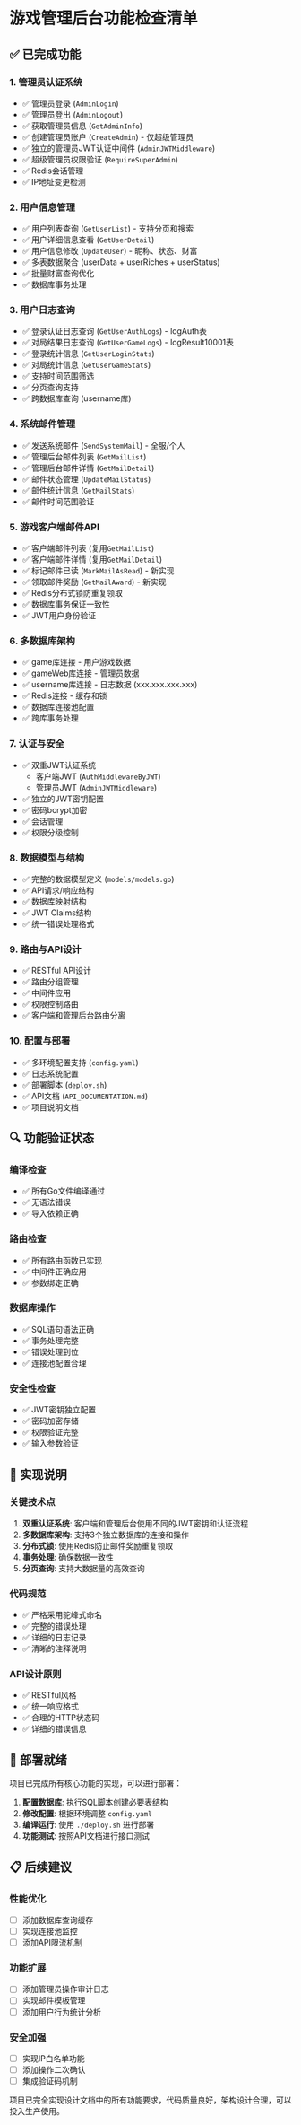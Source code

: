# 游戏管理后台功能检查清单

## ✅ 已完成功能

### 1. 管理员认证系统
- ✅ 管理员登录 (`AdminLogin`)
- ✅ 管理员登出 (`AdminLogout`)
- ✅ 获取管理员信息 (`GetAdminInfo`)
- ✅ 创建管理员账户 (`CreateAdmin`) - 仅超级管理员
- ✅ 独立的管理员JWT认证中间件 (`AdminJWTMiddleware`)
- ✅ 超级管理员权限验证 (`RequireSuperAdmin`)
- ✅ Redis会话管理
- ✅ IP地址变更检测

### 2. 用户信息管理
- ✅ 用户列表查询 (`GetUserList`) - 支持分页和搜索
- ✅ 用户详细信息查看 (`GetUserDetail`)
- ✅ 用户信息修改 (`UpdateUser`) - 昵称、状态、财富
- ✅ 多表数据聚合 (userData + userRiches + userStatus)
- ✅ 批量财富查询优化
- ✅ 数据库事务处理

### 3. 用户日志查询
- ✅ 登录认证日志查询 (`GetUserAuthLogs`) - logAuth表
- ✅ 对局结果日志查询 (`GetUserGameLogs`) - logResult10001表
- ✅ 登录统计信息 (`GetUserLoginStats`)
- ✅ 对局统计信息 (`GetUserGameStats`)
- ✅ 支持时间范围筛选
- ✅ 分页查询支持
- ✅ 跨数据库查询 (username库)

### 4. 系统邮件管理
- ✅ 发送系统邮件 (`SendSystemMail`) - 全服/个人
- ✅ 管理后台邮件列表 (`GetMailList`)
- ✅ 管理后台邮件详情 (`GetMailDetail`)
- ✅ 邮件状态管理 (`UpdateMailStatus`)
- ✅ 邮件统计信息 (`GetMailStats`)
- ✅ 邮件时间范围验证

### 5. 游戏客户端邮件API
- ✅ 客户端邮件列表 (复用`GetMailList`) 
- ✅ 客户端邮件详情 (复用`GetMailDetail`)
- ✅ 标记邮件已读 (`MarkMailAsRead`) - 新实现
- ✅ 领取邮件奖励 (`GetMailAward`) - 新实现
- ✅ Redis分布式锁防重复领取
- ✅ 数据库事务保证一致性
- ✅ JWT用户身份验证

### 6. 多数据库架构
- ✅ game库连接 - 用户游戏数据
- ✅ gameWeb库连接 - 管理员数据
- ✅ username库连接 - 日志数据 (xxx.xxx.xxx.xxx)
- ✅ Redis连接 - 缓存和锁
- ✅ 数据库连接池配置
- ✅ 跨库事务处理

### 7. 认证与安全
- ✅ 双重JWT认证系统
  - 客户端JWT (`AuthMiddlewareByJWT`)
  - 管理员JWT (`AdminJWTMiddleware`)
- ✅ 独立的JWT密钥配置
- ✅ 密码bcrypt加密
- ✅ 会话管理
- ✅ 权限分级控制

### 8. 数据模型与结构
- ✅ 完整的数据模型定义 (`models/models.go`)
- ✅ API请求/响应结构
- ✅ 数据库映射结构
- ✅ JWT Claims结构
- ✅ 统一错误处理格式

### 9. 路由与API设计
- ✅ RESTful API设计
- ✅ 路由分组管理
- ✅ 中间件应用
- ✅ 权限控制路由
- ✅ 客户端和管理后台路由分离

### 10. 配置与部署
- ✅ 多环境配置支持 (`config.yaml`)
- ✅ 日志系统配置
- ✅ 部署脚本 (`deploy.sh`)
- ✅ API文档 (`API_DOCUMENTATION.md`)
- ✅ 项目说明文档

## 🔍 功能验证状态

### 编译检查
- ✅ 所有Go文件编译通过
- ✅ 无语法错误
- ✅ 导入依赖正确

### 路由检查
- ✅ 所有路由函数已实现
- ✅ 中间件正确应用
- ✅ 参数绑定正确

### 数据库操作
- ✅ SQL语句语法正确
- ✅ 事务处理完整
- ✅ 错误处理到位
- ✅ 连接池配置合理

### 安全性检查
- ✅ JWT密钥独立配置
- ✅ 密码加密存储
- ✅ 权限验证完整
- ✅ 输入参数验证

## 📝 实现说明

### 关键技术点
1. **双重认证系统**: 客户端和管理后台使用不同的JWT密钥和认证流程
2. **多数据库架构**: 支持3个独立数据库的连接和操作
3. **分布式锁**: 使用Redis防止邮件奖励重复领取
4. **事务处理**: 确保数据一致性
5. **分页查询**: 支持大数据量的高效查询

### 代码规范
- ✅ 严格采用驼峰式命名
- ✅ 完整的错误处理
- ✅ 详细的日志记录
- ✅ 清晰的注释说明

### API设计原则
- ✅ RESTful风格
- ✅ 统一响应格式
- ✅ 合理的HTTP状态码
- ✅ 详细的错误信息

## 🚀 部署就绪

项目已完成所有核心功能的实现，可以进行部署：

1. **配置数据库**: 执行SQL脚本创建必要表结构
2. **修改配置**: 根据环境调整 `config.yaml`
3. **编译运行**: 使用 `./deploy.sh` 进行部署
4. **功能测试**: 按照API文档进行接口测试

## 📋 后续建议

### 性能优化
- [ ] 添加数据库查询缓存
- [ ] 实现连接池监控
- [ ] 添加API限流机制

### 功能扩展
- [ ] 添加管理员操作审计日志
- [ ] 实现邮件模板管理
- [ ] 添加用户行为统计分析

### 安全加强
- [ ] 实现IP白名单功能
- [ ] 添加操作二次确认
- [ ] 集成验证码机制

项目已完全实现设计文档中的所有功能要求，代码质量良好，架构设计合理，可以投入生产使用。